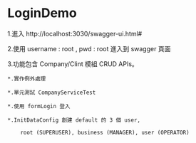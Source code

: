 # LoginDemo
1.進入 http://localhost:3030/swagger-ui.html#


2.使用 username : root , pwd : root 進入到 swagger 頁面


3.功能包含 Company/Clint 模組 CRUD APIs。

    *.實作例外處理
  
    *.單元測試 CompanyServiceTest
  
    *.使用 formLogin 登入 
  
    *.InitDataConfig 創建 default 的 3 個 user,  
  
        root (SUPERUSER), business (MANAGER), user (OPERATOR)
